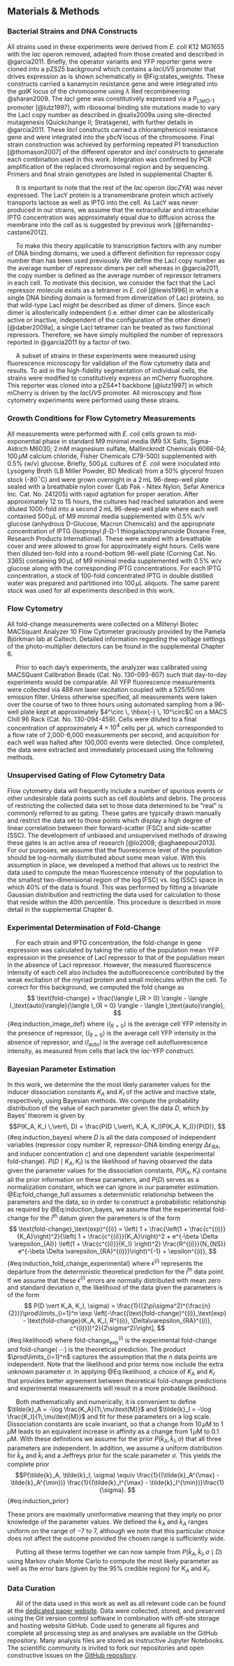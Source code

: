 ## Materials \& Methods

### Bacterial Strains and DNA Constructs

All strains used in these experiments were derived from *E. coli* K12
MG1655 with the *lac* operon removed, adapted from those created and
described in @garcia2011. Briefly, the operator variants and YFP reporter gene were
cloned into a pZS25 background which contains a *lacUV5* promoter that
drives expression as is shown schematically in  @Fig:states_weights. These constructs
carried a kanamycin resistance gene and were integrated into the *galK*
locus of the chromosome using $\lambda$ Red recombineering @sharan2009. The
*lacI* gene was constitutively expressed via a
P$_\text{LtetO-1}$ promoter [@lutz1997], with ribosomal binding site
mutations made to vary the LacI copy number as described in @salis2009a using
site-directed mutagenesis (Quickchange II; Stratagene), with further
details in @garcia2011. These *lacI* constructs carried a
chloramphenicol resistance gene and were integrated into the *ybcN*
locus of the chromosome. Final strain construction was achieved by
performing repeated P1 transduction [@thomason2007]  of the different operator and
*lacI* constructs to generate each combination used in this work.
Integration was confirmed by PCR amplification of the replaced
chromosomal region and by sequencing. Primers and final strain genotypes
are listed in supplemental Chapter 6.

&nbsp;&nbsp;&nbsp;&nbsp;&nbsp;It is important to note that the rest of the *lac* operon (*lacZYA*) was
never expressed. The LacY protein is a transmembrane protein which
actively transports lactose as well as IPTG into the cell. As LacY was
never produced in our strains, we assume that the extracellular and
intracellular IPTG concentration was approximately equal due to
diffusion across the membrane into the cell as is suggested by previous
work [@fernandez-castane2012].

&nbsp;&nbsp;&nbsp;&nbsp;&nbsp;To make this theory applicable to transcription factors with any number
of DNA binding domains, we used a different definition for repressor
copy number than has been used previously. We define the LacI copy
number as the average number of repressor dimers per cell whereas in @garcia2011,
the copy number is defined as the average number of repressor tetramers
in each cell. To motivate this decision, we consider the fact that the
LacI repressor molecule exists as a tetramer in *E. coli*  [@lewis1996] in which a
single DNA binding domain is formed from dimerization of LacI proteins,
so that wild-type LacI might be described as dimer of dimers. Since each
dimer is allosterically independent (i.e. either dimer can be
allosterically active or inactive, independent of the configuration of
the other dimer) [@daber2009a], a single LacI tetramer can be treated as two
functional repressors. Therefore, we have simply multiplied the number
of repressors reported in @garcia2011 by a factor of two. 

&nbsp;&nbsp;&nbsp;&nbsp;&nbsp;A subset of strains in these experiments were measured using fluorescence
microscopy for validation of the flow cytometry data and results. To aid in
the high-fidelity segmentation of individual cells, the strains were modified
to constitutively express an mCherry fluorophore. This reporter was cloned
into a pZS4\*1 backbone [@lutz1997] in which mCherry is driven by the
*lacUV5* promoter. All microscopy and flow cytometry experiments were
performed using these strains.

### Growth Conditions for Flow Cytometry Measurements

All measurements were performed with *E. coli* cells grown to
mid-exponential phase in standard M9 minimal media (M9 5X Salts,
Sigma-Aldrich M6030; $2\,\text{mM}$ magnesium sulfate, Mallinckrodt
Chemicals 6066-04; $100\,\mu\text{M}$ calcium chloride, Fisher
Chemicals C79-500) supplemented with 0.5% (w/v) glucose. Briefly,
$500\,\mu\text{L}$ cultures of *E. coli* were inoculated into Lysogeny
Broth (LB Miller Powder, BD Medical) from a 50% glycerol frozen stock
(-80$^\circ$C) and were grown overnight in a $2\,\text{mL}$
96-deep-well plate sealed with a breathable nylon cover (Lab Pak - Nitex
Nylon, Sefar America Inc. Cat. No. 241205) with rapid agitation for
proper aeration. After approximately $12$ to $15$ hours, the
cultures had reached saturation and were diluted 1000-fold into a second
$2\,\text{mL}$ 96-deep-well plate where each well contained
$500\,\mu\text{L}$ of M9 minimal media supplemented with 0.5% w/v
glucose (anhydrous D-Glucose, Macron Chemicals) and the appropriate
concentration of IPTG (Isopropyl $\beta$-D-1 thiogalactopyranoside
Dioxane Free, Research Products International). These were sealed with a
breathable cover and were allowed to grow for approximately eight hours.
Cells were then diluted ten-fold into a round-bottom 96-well plate
(Corning Cat. No. 3365) containing $90\,\mu\text{L}$ of M9 minimal
media supplemented with 0.5% w/v glucose along with the corresponding
IPTG concentrations. For each IPTG concentration, a stock of 100-fold
concentrated IPTG in double distilled water was prepared and partitioned
into $100\,\mu\text{L}$ aliquots. The same parent stock was used for
all experiments described in this work.

### Flow Cytometry

All fold-change measurements were collected
on a Miltenyi Biotec MACSquant Analyzer 10 Flow Cytometer graciously
provided by the Pamela Björkman lab at Caltech. Detailed information
regarding the voltage settings of the photo-multiplier detectors can be
found in the supplemental Chapter 6. 

&nbsp;&nbsp;&nbsp;&nbsp;&nbsp;Prior to each
day’s experiments, the analyzer was calibrated using MACSQuant
Calibration Beads (Cat. No. 130-093-607) such that day-to-day
experiments would be comparable. All YFP fluorescence measurements were
collected via $488\,\text{nm}$ laser excitation coupled with a
525/$50\,\text{nm}$ emission filter. Unless otherwise specified, all
measurements were taken over the course of two to three hours using
automated sampling from a 96-well plate kept at approximately
$4^\circ \, \hbox{-} \,
10^\circ$C on a MACS Chill 96 Rack (Cat. No. 130-094-459). Cells were
diluted to a final concentration of approximately $4\times 10^{4}$
cells per $\mu\text{L}$ which corresponded to a flow rate of
2,000-6,000 measurements per second, and acquisition for each well was
halted after 100,000 events were detected. Once completed, the data were
extracted and immediately processed using the following methods.

### Unsupervised Gating of Flow Cytometry Data

Flow cytometry data will frequently include a number of spurious events
or other undesirable data points such as cell doublets and debris. The
process of restricting the collected data set to those data determined
to be “real” is commonly referred to as gating. These gates are
typically drawn manually  and restrict the data set to those points
which display a high degree of linear correlation between their
forward-scatter (FSC) and side-scatter (SSC). The development of
unbiased and unsupervised methods of drawing these gates is an active
area of research [@lo2008; @aghaeepour2013]. For our purposes, we assume that the fluorescence
level of the population should be log-normally distributed about some
mean value. With this assumption in place, we developed a method that
allows us to restrict the data used to compute the mean fluorescence
intensity of the population to the smallest two-dimensional region of
the $\log(\mathrm{FSC})$ vs. $\log(\mathrm{SSC})$ space in which 40%
of the data is found. This was performed by fitting a bivariate Gaussian
distribution and restricting the data used for calculation to those that
reside within the 40th percentile. This procedure is described in more
detail in the supplemental Chapter 6.

### Experimental Determination of Fold-Change
&nbsp;&nbsp;&nbsp;&nbsp;&nbsp;For each strain and IPTG concentration, the fold-change in gene
expression was calculated by taking the ratio of the population mean YFP
expression in the presence of LacI repressor to that of the population
mean in the absence of LacI repressor. However, the measured
fluorescence intensity of each cell also includes the autofluorescence
contributed by the weak excitation of the myriad protein and small
molecules within the cell. To correct for this background, we computed
the fold change as
$$
\text{fold-change} = \frac{\langle I_{R > 0} \rangle - \langle
I_\text{auto}\rangle}{\langle I_{R = 0} \rangle - \langle I_\text{auto}\rangle},
$${#eq:induction_image_def}
where $\langle I_{R > 0}\rangle$ is the average cell YFP intensity in
the presence of repressor, $\langle I_{R = 0}\rangle$ is the average
cell YFP intensity in the absence of repressor, and
$\langle I_\text{auto} \rangle$ is the average cell autofluorescence
intensity, as measured from cells that lack the *lac*-YFP construct.

### Bayesian Parameter Estimation
In this work, we determine the the most likely parameter values for the
inducer dissociation constants $K_A$ and $K_I$ of the active and
inactive state, respectively, using Bayesian methods. We compute the
probability distribution of the value of each parameter given the data
$D$, which by Bayes’ theorem is given by 
$$P(K_A, K_I \,\vert\, D) = \frac{P(D \,\vert\, K_A, K_I)P(K_A, K_I)}{P(D)},
$${#eq:induction_bayes}
where $D$ is all the data composed of independent variables (repressor
copy number $R$, repressor-DNA binding energy
$\Delta\varepsilon_{RA}$, and inducer concentration $c$) and one
dependent variable (experimental fold-change). $P(D
\mid K_A, K_I)$ is the likelihood of having observed the data given the
parameter values for the dissociation constants, $P(K_A, K_I)$
contains all the prior information on these parameters, and $P(D)$
serves as a normalization constant, which we can ignore in our parameter
estimation. @Eq:fold_change_full assumes a deterministic relationship between the parameters
and the data, so in order to construct a probabilistic relationship as
required by @Eq:induction_bayes, we assume that the experimental fold-change for the
$i^\text{th}$ datum given the parameters is of the form
$$
\text{fold-change}_\text{exp}^{(i)} = \left( 1 + \frac{\left(1 +
\frac{c^{(i)}}{K_A}\right)^2}{\left( 1 + \frac{c^{(i)}}{K_A}\right)^2 +
e^{-\beta \Delta \varepsilon_{AI}} \left(1 + \frac{c^{(i)}}{K_I} \right)^2} \frac{R^{(i)}}{N_{NS}} e^{-\beta
\Delta \varepsilon_{RA}^{(i)}}\right)^{-1} + \epsilon^{(i)},
$${#eq:induction_fold_change_experimental}
where $\epsilon^{(i)}$ represents the
departure from the deterministic theoretical prediction for the
$i^\text{th}$ data point. If we assume that these $\epsilon^{(i)}$
errors are normally distributed with mean zero and standard deviation
$\sigma$, the likelihood of the data given the parameters is of the
form 
$$
P(D \vert K_A, K_I, \sigma) =
\frac{1}{(2\pi\sigma^2)^{\frac{n}{2}}}\prod\limits_{i=1}^n \exp 
\left[-\frac{(\text{fold-change}^{(i)}_\text{exp} - \text{fold-change}(K_A, K_I, R^{(i)},
    \Delta\varepsilon_{RA}^{(i)}, c^{(i)}))^2}{2\sigma^2}\right],
$${#eq:likelihood}
where $\text{fold-change}^{(i)}_{\text{exp}}$ is the experimental fold-change
and $\text{fold-change}(\,\cdots)$ is the theoretical prediction. The product
$\prod\limits_{i=1}^n$ captures the assumption that the $n$ data points are
independent. Note that the likelihood and prior terms now include the extra
unknown parameter $\sigma$. In applying  @Eq:likelihood, a choice of $K_A$
and $K_I$ that provides better agreement between theoretical fold-change
predictions and experimental measurements will result in a more probable
likelihood.

&nbsp;&nbsp;&nbsp;&nbsp;&nbsp;Both mathematically and numerically, it is convenient to define
$\tilde{k}_A = -\log \frac{K_A}{1\,\mu\text{M}}$ and
$\tilde{k}_I = -\log \frac{K_I}{1\,\mu\text{M}}$ and fit for these
parameters on a log scale. Dissociation constants are scale invariant,
so that a change from $10\,\mu\text{M}$ to $1\,\mu\text{M}$ leads to
an equivalent increase in affinity as a change from $1\,\mu\text{M}$
to $0.1\,\mu\text{M}$. With these definitions we assume for the prior
$P(\tilde{k}_A, \tilde{k}_I, \sigma)$ that all three parameters are
independent. In addition, we assume a uniform distribution for
$\tilde{k}_A$ and $\tilde{k}_I$ and a Jeffreys prior  for the scale
parameter $\sigma$. This yields the complete prior
$$P(\tilde{k}_A, \tilde{k}_I, \sigma) \equiv \frac{1}{(\tilde{k}_A^{\max} -
\tilde{k}_A^{\min})} \frac{1}{(\tilde{k}_I^{\max} -
\tilde{k}_I^{\min})}\frac{1}{\sigma}.
$${#eq:induction_prior} 

These priors are maximally uninformative meaning that they imply no prior knowledge of the
parameter values. We defined the $\tilde{k}_A$ and $\tilde{k}_A$
ranges uniform on the range of $-7$ to $7$, although we note that
this particular choice does not affect the outcome provided the chosen
range is sufficiently wide.

&nbsp;&nbsp;&nbsp;&nbsp;&nbsp;Putting all these terms together we can now sample from $P(\tilde{k}_A,
\tilde{k}_I, \sigma \mid D)$ using Markov chain Monte Carlo  to compute the most
likely parameter as well as the error bars (given by the 95\% credible region)
for $K_A$ and $K_I$.

### Data Curation

&nbsp;&nbsp;&nbsp;&nbsp;&nbsp;All of the data used in this work as well as all relevant code can be
found at the [dedicated
paper website](http://rpgroup-pboc.github.io/mwc_induction). Data were
collected, stored, and preserved using the Git version control software
in combination with off-site storage and hosting website GitHub. Code
used to generate all figures and complete all processing step as and
analyses are available on the GitHub repository. Many analysis files are
stored as instructive Jupyter Notebooks. The scientific community is
invited to fork our repositories and open constructive issues on the
[GitHub repository](https://www.github.com/rpgroup-pboc/mwc_induction).
